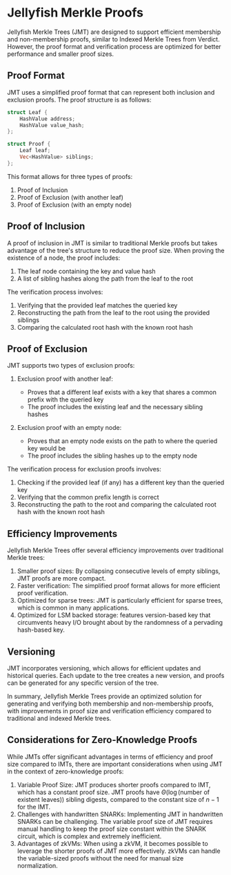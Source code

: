 # Jellyfish Merkle Proofs

Jellyfish Merkle Trees (JMT) are designed to support efficient membership and non-membership proofs, similar to Indexed Merkle Trees from Verdict. However, the proof format and verification process are optimized for better performance and smaller proof sizes.

## Proof Format

JMT uses a simplified proof format that can represent both inclusion and exclusion proofs. The proof structure is as follows:

```rust
struct Leaf {
    HashValue address;
    HashValue value_hash;
};

struct Proof {
    Leaf leaf;
    Vec<HashValue> siblings;
};
```

This format allows for three types of proofs:

1. Proof of Inclusion
2. Proof of Exclusion (with another leaf)
3. Proof of Exclusion (with an empty node)

## Proof of Inclusion

A proof of inclusion in JMT is similar to traditional Merkle proofs but takes advantage of the tree's structure to reduce the proof size. When proving the existence of a node, the proof includes:

1. The leaf node containing the key and value hash
2. A list of sibling hashes along the path from the leaf to the root

The verification process involves:

1. Verifying that the provided leaf matches the queried key
2. Reconstructing the path from the leaf to the root using the provided siblings
3. Comparing the calculated root hash with the known root hash

## Proof of Exclusion

JMT supports two types of exclusion proofs:

1. Exclusion proof with another leaf:

   - Proves that a different leaf exists with a key that shares a common prefix with the queried key
   - The proof includes the existing leaf and the necessary sibling hashes

2. Exclusion proof with an empty node:

   - Proves that an empty node exists on the path to where the queried key would be
   - The proof includes the sibling hashes up to the empty node

The verification process for exclusion proofs involves:

1. Checking if the provided leaf (if any) has a different key than the queried key
2. Verifying that the common prefix length is correct
3. Reconstructing the path to the root and comparing the calculated root hash with the known root hash

## Efficiency Improvements

Jellyfish Merkle Trees offer several efficiency improvements over traditional Merkle trees:

1. Smaller proof sizes: By collapsing consecutive levels of empty siblings, JMT proofs are more compact.
2. Faster verification: The simplified proof format allows for more efficient proof verification.
3. Optimized for sparse trees: JMT is particularly efficient for sparse trees, which is common in many applications.
4. Optimized for LSM backed storage: features version-based key that circumvents heavy I/O brought about by the randomness of a pervading hash-based key.

## Versioning

JMT incorporates versioning, which allows for efficient updates and historical queries. Each update to the tree creates a new version, and proofs can be generated for any specific version of the tree.

In summary, Jellyfish Merkle Trees provide an optimized solution for generating and verifying both membership and non-membership proofs, with improvements in proof size and verification efficiency compared to traditional and indexed Merkle trees.

## Considerations for Zero-Knowledge Proofs

While JMTs offer significant advantages in terms of efficiency and proof size compared to IMTs, there are important considerations when using JMT in the context of zero-knowledge proofs:

1. Variable Proof Size: JMT produces shorter proofs compared to IMT, which has a constant proof size. JMT proofs have $\Theta(\log(\text{number of existent leaves}))$ sibling digests, compared to the constant size of $n-1$ for the IMT.
2. Challenges with handwritten SNARKs: Implementing JMT in handwritten SNARKs can be challenging. The variable proof size of JMT requires manual handling to keep the proof size constant within the SNARK circuit, which is complex and extremely inefficient.
3. Advantages of zkVMs: When using a zkVM, it becomes possible to leverage the shorter proofs of JMT more effectively. zkVMs can handle the variable-sized proofs without the need for manual size normalization.
